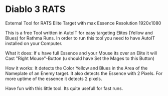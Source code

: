 # Diablo 3 RATS
 External Tool for RATS Elite Target with max Essence
 Resolution 1920x1080

This is a free Tool written in AutoIT for easy targeting Elites (Yellow and Blues) for Rathma Runs.
In order to run this tool you need to have AutoIT installed on your Computer.

What it does:
If u have full Essence and your Mouse its over an Elite it will Cast "Right Mouse"-Button (u should have Set the Mages to this Button)

How it works:
It detects the Color Yellow and Blues in the Area of the Nameplate of an Enemy target. It also detects the Essence with 2 Pixels. For more uptime of the essence it detects 2 pixels.

Have fun with this little tool. Its quite usefull for fast runs.


